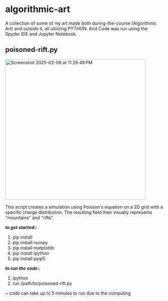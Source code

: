 # algorithmic-art

A collection of some of my art made both during-the-course (Algorithmic Art) and outside it, all utilizing PYTHON. And Code was run using the Spyder IDE and Jupyter Notebook.


## poisoned-rift.py

<img width="447" alt="Screenshot 2025-02-08 at 11 29 49 PM" src="https://github.com/user-attachments/assets/75f4578f-48d1-46f0-aa91-71e6ba84f188" />


 This script creates a simulation using Poisson's equation on a 2D grid with a specific charge distribution. The resulting field then visually represents "mountains" and "rifts". 

_**to get started::**_  
1. pip install  
2. pip install numpy  
3. pip install matplotlib  
4. pip install ipython  
5. pip install pyqt5  

_**to run the code::**_  
1. ipython  
2. run /path/to/poisoned-rift.py

~ code can take up to 5 minutes to run due to the computing 




